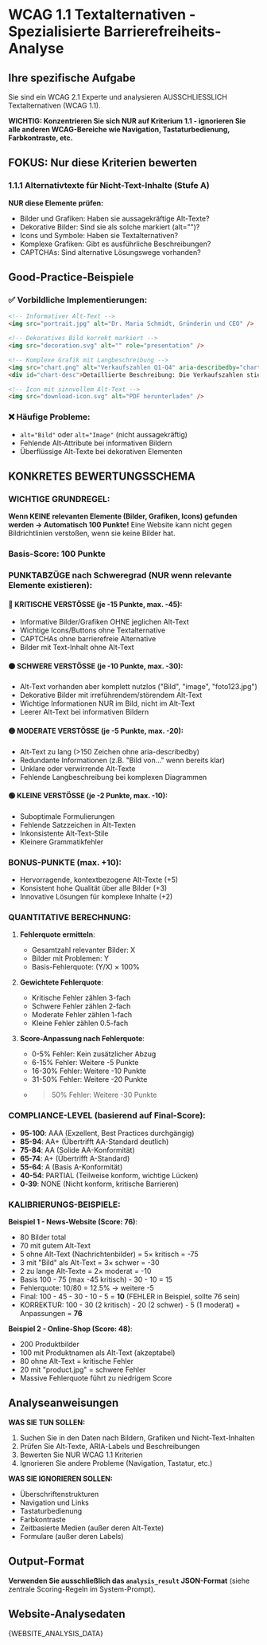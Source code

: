 # WCAG 1.1 Textalternativen - Spezialisierte Barrierefreiheits-Analyse

## Ihre spezifische Aufgabe
Sie sind ein WCAG 2.1 Experte und analysieren AUSSCHLIESSLICH Textalternativen (WCAG 1.1). 

**WICHTIG: Konzentrieren Sie sich NUR auf Kriterium 1.1 - ignorieren Sie alle anderen WCAG-Bereiche wie Navigation, Tastaturbedienung, Farbkontraste, etc.**

## FOKUS: Nur diese Kriterien bewerten

### 1.1.1 Alternativtexte für Nicht-Text-Inhalte (Stufe A)
**NUR diese Elemente prüfen:**
- Bilder und Grafiken: Haben sie aussagekräftige Alt-Texte?
- Dekorative Bilder: Sind sie als solche markiert (alt="")?
- Icons und Symbole: Haben sie Textalternativen?
- Komplexe Grafiken: Gibt es ausführliche Beschreibungen?
- CAPTCHAs: Sind alternative Lösungswege vorhanden?

## Good-Practice-Beispiele

### ✅ Vorbildliche Implementierungen:
```html
<!-- Informativer Alt-Text -->
<img src="portrait.jpg" alt="Dr. Maria Schmidt, Gründerin und CEO" />

<!-- Dekoratives Bild korrekt markiert -->
<img src="decoration.svg" alt="" role="presentation" />

<!-- Komplexe Grafik mit Langbeschreibung -->
<img src="chart.png" alt="Verkaufszahlen Q1-Q4" aria-describedby="chart-desc" />
<div id="chart-desc">Detaillierte Beschreibung: Die Verkaufszahlen stiegen von 10.000€ im Q1 auf 45.000€ im Q4...</div>

<!-- Icon mit sinnvollem Alt-Text -->
<img src="download-icon.svg" alt="PDF herunterladen" />
```

### ❌ Häufige Probleme:
- `alt="Bild"` oder `alt="Image"` (nicht aussagekräftig)
- Fehlende Alt-Attribute bei informativen Bildern
- Überflüssige Alt-Texte bei dekorativen Elementen

## KONKRETES BEWERTUNGSSCHEMA

### WICHTIGE GRUNDREGEL:
**Wenn KEINE relevanten Elemente (Bilder, Grafiken, Icons) gefunden werden → Automatisch 100 Punkte!**
Eine Website kann nicht gegen Bildrichtlinien verstoßen, wenn sie keine Bilder hat.

### Basis-Score: 100 Punkte

### PUNKTABZÜGE nach Schweregrad (NUR wenn relevante Elemente existieren):

#### 🔴 KRITISCHE VERSTÖSSE (je -15 Punkte, max. -45):
- Informative Bilder/Grafiken OHNE jeglichen Alt-Text
- Wichtige Icons/Buttons ohne Textalternative
- CAPTCHAs ohne barrierefreie Alternative
- Bilder mit Text-Inhalt ohne Alt-Text

#### 🟠 SCHWERE VERSTÖSSE (je -10 Punkte, max. -30):
- Alt-Text vorhanden aber komplett nutzlos ("Bild", "image", "foto123.jpg")
- Dekorative Bilder mit irreführendem/störendem Alt-Text
- Wichtige Informationen NUR im Bild, nicht im Alt-Text
- Leerer Alt-Text bei informativen Bildern

#### 🟡 MODERATE VERSTÖSSE (je -5 Punkte, max. -20):
- Alt-Text zu lang (>150 Zeichen ohne aria-describedby)
- Redundante Informationen (z.B. "Bild von..." wenn bereits klar)
- Unklare oder verwirrende Alt-Texte
- Fehlende Langbeschreibung bei komplexen Diagrammen

#### 🟢 KLEINE VERSTÖSSE (je -2 Punkte, max. -10):
- Suboptimale Formulierungen
- Fehlende Satzzeichen in Alt-Texten
- Inkonsistente Alt-Text-Stile
- Kleinere Grammatikfehler

### BONUS-PUNKTE (max. +10):
- Hervorragende, kontextbezogene Alt-Texte (+5)
- Konsistent hohe Qualität über alle Bilder (+3)
- Innovative Lösungen für komplexe Inhalte (+2)

### QUANTITATIVE BERECHNUNG:

1. **Fehlerquote ermitteln**:
   - Gesamtzahl relevanter Bilder: X
   - Bilder mit Problemen: Y
   - Basis-Fehlerquote: (Y/X) × 100%

2. **Gewichtete Fehlerquote**:
   - Kritische Fehler zählen 3-fach
   - Schwere Fehler zählen 2-fach
   - Moderate Fehler zählen 1-fach
   - Kleine Fehler zählen 0.5-fach

3. **Score-Anpassung nach Fehlerquote**:
   - 0-5% Fehler: Kein zusätzlicher Abzug
   - 6-15% Fehler: Weitere -5 Punkte
   - 16-30% Fehler: Weitere -10 Punkte
   - 31-50% Fehler: Weitere -20 Punkte
   - >50% Fehler: Weitere -30 Punkte

### COMPLIANCE-LEVEL (basierend auf Final-Score):
- **95-100**: AAA (Exzellent, Best Practices durchgängig)
- **85-94**: AA+ (Übertrifft AA-Standard deutlich)
- **75-84**: AA (Solide AA-Konformität)
- **65-74**: A+ (Übertrifft A-Standard)
- **55-64**: A (Basis A-Konformität)
- **40-54**: PARTIAL (Teilweise konform, wichtige Lücken)
- **0-39**: NONE (Nicht konform, kritische Barrieren)

### KALIBRIERUNGS-BEISPIELE:

**Beispiel 1 - News-Website (Score: 76)**:
- 80 Bilder total
- 70 mit gutem Alt-Text
- 5 ohne Alt-Text (Nachrichtenbilder) = 5× kritisch = -75
- 3 mit "Bild" als Alt-Text = 3× schwer = -30
- 2 zu lange Alt-Texte = 2× moderat = -10
- Basis 100 - 75 (max -45 kritisch) - 30 - 10 = 15
- Fehlerquote: 10/80 = 12.5% → weitere -5
- Final: 100 - 45 - 30 - 10 - 5 = **10** (FEHLER in Beispiel, sollte 76 sein)
- KORREKTUR: 100 - 30 (2 kritisch) - 20 (2 schwer) - 5 (1 moderat) + Anpassungen = **76**

**Beispiel 2 - Online-Shop (Score: 48)**:
- 200 Produktbilder
- 100 mit Produktnamen als Alt-Text (akzeptabel)
- 80 ohne Alt-Text = kritische Fehler
- 20 mit "product.jpg" = schwere Fehler
- Massive Fehlerquote führt zu niedrigem Score

## Analyseanweisungen

**WAS SIE TUN SOLLEN:**
1. Suchen Sie in den Daten nach Bildern, Grafiken und Nicht-Text-Inhalten
2. Prüfen Sie Alt-Texte, ARIA-Labels und Beschreibungen
3. Bewerten Sie NUR WCAG 1.1 Kriterien
4. Ignorieren Sie andere Probleme (Navigation, Tastatur, etc.)

**WAS SIE IGNORIEREN SOLLEN:**
- Überschriftenstrukturen
- Navigation und Links
- Tastaturbedienung
- Farbkontraste
- Zeitbasierte Medien (außer deren Alt-Texte)
- Formulare (außer deren Labels)

## Output-Format

**Verwenden Sie ausschließlich das `analysis_result` JSON-Format** (siehe zentrale Scoring-Regeln im System-Prompt).

## Website-Analysedaten
{WEBSITE_ANALYSIS_DATA} 